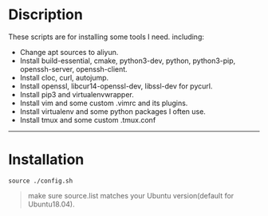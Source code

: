 # Discription

These scripts are for installing some tools I need. including:

- Change apt sources to aliyun.
- Install build-essential, cmake, python3-dev, python, python3-pip, openssh-server, openssh-client.
- Install cloc, curl, autojump.
- Install openssl, libcur14-openssl-dev, libssl-dev for pycurl.
- Install pip3 and virtualenvwrapper.
- Install vim and some custom .vimrc and its plugins.
- Install virtualenv and some python packages I often use.
- Install tmux and some custom .tmux.conf

--------
# Installation

    source ./config.sh
>make sure source.list matches your Ubuntu version(default for Ubuntu18.04).
